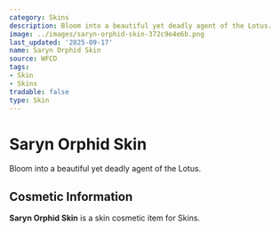 ```yaml
---
category: Skins
description: Bloom into a beautiful yet deadly agent of the Lotus.
image: ../images/saryn-orphid-skin-372c9e4e6b.png
last_updated: '2025-09-17'
name: Saryn Orphid Skin
source: WFCD
tags:
- Skin
- Skins
tradable: false
type: Skin
---
```


# Saryn Orphid Skin

Bloom into a beautiful yet deadly agent of the Lotus.

## Cosmetic Information

**Saryn Orphid Skin** is a skin cosmetic item for Skins.

